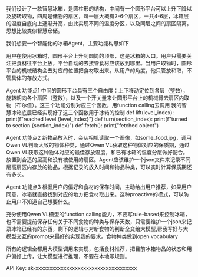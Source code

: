我们设计了一款智慧冰箱，是圆柱形的结构，中间有一个圆形平台可以上升下降以及旋转取物，四周是储物的扇区，每一层大概有2-6个扇区，一共4-6层，冰箱层的温度自底向上逐渐升高，由此实现不同的温度分区，以及同层之间的扇区隔离。
思想比较类似智慧仓储。

我们想要一个智能化的冰箱Agent，主要功能构思如下

用户在使用冰箱时，圆形平台上升到圆筒的顶部，这是冰箱的入口。用户只需要关注把食材往平台上放，平台自动的去接管食材应该放到哪里。当用户取物时，圆形平台的机械结构会去对应的位置把食材取出来。从用户的角度，他只管放和取，不管具体的存放方式。

Agent 功能点1
中间的圆形平台具有三个自由度：上下移动定位到各层（整数），旋转朝向各个扇区（整数），以及一个开关量来让圆形平台上的机械臂去扇区内取物（布尔值）。这三个功能分别对应三个函数，用function calling去调用
我的智慧冰箱底层已经实现好了这三个函数用于冰箱的控制
def lift(level_index):
    print(f"reached level {level_index}")
def turn(section_index):
    print(f"turned to section {section_index}")
def fetch():
    print("fetched object")

Agent 功能点2
新物品放入时，会从相机读取一个图像，如some_food.jpg，调用Qwen VL判断大致的物体种类，通过Qwen VL获取这种物体对应的保质期，通过Qwen VL获取这种物体对应的最佳存放温度，和已有冰箱的温度分层做好配合。放置到合适的层高和没有被使用的扇区。Agent应该维护一个json文件来记录不同层高扇区内存放的物品，根据记录的放入时间和物品种类，可以实时计算保质期还有多长。

Agent 功能点3
根据用户的偏好和食材的保存时间，主动给出用户推荐，如果用户同意，冰箱就直接找到对应的地方把食材取出来。这种proactive的模式，可以防止用户不知道自己想要什么。

充分使用Qwen VL模型的function calling能力，不要写rule-based来控制冰箱，也不需要提前保存任何关于不同食物的种类与保存天数，只需要维护一个json来记录冰箱已经有的东西，剩下的逻辑与对新食物的判断全交给大模型,帮我写好与大模型交互的prompt来最好的实现我的要求。食物种类做到open vocabulary

所有的逻辑全都用大模型调用来实现，包括食材推荐，把目前冰箱物品的状态和用户偏好上传，让大模型进行推理，不要在本地写规则。

API Key: sk-xxxxxxxxxxxxxxxxxxxxxxxxxxxxxxxxxxxx